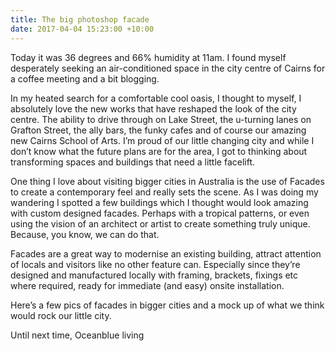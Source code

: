 ```yaml
---
title: The big photoshop facade
date: 2017-04-04 15:23:00 +10:00
---
```


Today it was 36 degrees and 66% humidity at 11am. I found myself desperately seeking an air-conditioned space in the city centre of Cairns for a coffee meeting and a bit blogging. 

In my heated search for a comfortable cool oasis, I thought to myself, I absolutely love the new works that have reshaped the look of the city centre. The ability to drive through on Lake Street, the u-turning lanes on Grafton Street, the ally bars, the funky cafes and of course our amazing new Cairns School of Arts. I’m proud of our little changing city and while I don’t know what the future plans are for the area, I got to thinking about transforming spaces and buildings that need a little facelift.

One thing I love about visiting bigger cities in Australia is the use of Facades to create a contemporary feel and really sets the scene. As I was doing my wandering I spotted a few buildings which I thought would look amazing with custom designed facades. Perhaps with a tropical patterns, or even using the vision of an architect or artist to create something truly unique. Because, you know, we can do that. 

Facades are a great way to modernise an existing building, attract attention of locals and visitors like no other feature can. Especially since they’re designed and manufactured locally with framing, brackets, fixings etc where required, ready for immediate (and easy) onsite installation. 

Here’s a few pics of facades in bigger cities and a mock up of what we think would rock our little city. 



Until next time,
Oceanblue living
